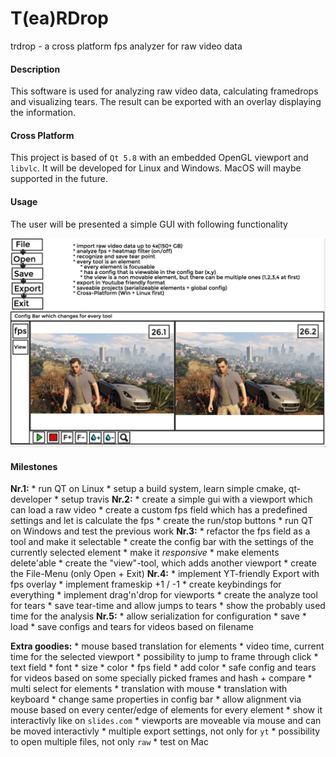 # T(ea)RDrop

trdrop - a cross platform fps analyzer for raw video data

#### Description

This software is used for analyzing raw video data, calculating framedrops and visualizing tears.
The result can be exported with an overlay displaying the information.

#### Cross Platform

This project is based of `Qt 5.8` with an embedded OpenGL viewport and `libvlc`. It will be developed for Linux and Windows. MacOS will maybe supported in the future.

#### Usage

The user will be presented a simple GUI with following functionality

![This is a the pitch screenshot](trdrop-pitch.png "Pitch Scetch")

#### Milestones

**Nr.1:**
    * run QT on Linux
    * setup a build system, learn simple cmake, qt-developer
    * setup travis
**Nr.2:**
    * create a simple gui with a viewport which can load a raw video
    * create a custom fps field which has a predefined settings and let is calculate the fps
    * create the run/stop buttons
    * run QT on Windows and test the previous work
**Nr.3:**
    * refactor the fps field as a tool and make it selectable
    * create the config bar with the settings of the currently selected element
    * make it *responsive*
    * make elements delete'able
    * create the "view"-tool, which adds another viewport
    * create the File-Menu (only Open + Exit)
**Nr.4:**
	* implement YT-friendly Export with fps overlay
    * implement frameskip +1 / -1
    * create keybindings for everything
    * implement drag'n'drop for viewports
    * create the analyze tool for tears
        * save tear-time and allow jumps to tears
        * show the probably used time for the analysis
**Nr.5:**
    * allow serialization for configuration
        * save
        * load 
	* save configs and tears for videos based on filename

**Extra goodies:**
    * mouse based translation for elements
	* video time, current time for the selected viewport
		* possibility to jump to frame through click
	* text field
		* font
		* size
		* color
	* fps field
		* add color
	* safe config and tears for videos based on some specially picked frames and hash + compare
	* multi select for elements
		* translation with mouse
		* translation with keyboard
 		* change same properties in config bar
	* allow alignment via mouse based on every center/edge of elements for every element
		* show it interactivly like on `slides.com`
	* viewports are moveable via mouse and can be moved interactivly
	* multiple export settings, not only for `yt`
	* possibility to open multiple files, not only `raw`
	* test on Mac

